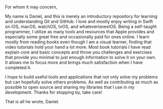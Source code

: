 For whom it may concern,

  My name is Daniel, and this is merely an introductory repository for learning and understanding Git and GitHub.
I love and mostly enjoy writing in Swift on iOS, macOS, watchOS, tvOS, and whateverisnextOS. Being a self-taught programmer,
I utilize as many tools and resources that Apple provides and especially some great free and occasionally paid for ones online.
I learn mostly from reading books even though I am a visual learner, finding that video tutorials hold your hand a lot more. Most
book tutorials I have read explain core and basic concepts and throw you challenges and exercises that provide you minimal to
just enough information to solve it on your own. It allows me to focus more and brings much satisfaction when I have completed it.

  I hope to build useful tools and applications that not only solve my problems but can hopefully solve others problems. As well
as contributing as much as possible to open source and sharing my libraries that I use in my development. Thanks for stopping
by, take care!

That is all he wrote,
Daniel.
